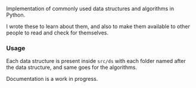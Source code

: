 Implementation of commonly used data structures and algorithms in Python.

I wrote these to learn about them, and also to make them available to other people to read and check for themselves.

### Usage
Each data structure is present inside `src/ds` with each folder named after the data structure, and same goes for the algorithms.

Documentation is a work in progress.
